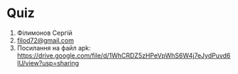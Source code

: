 # Quiz
1. Філимонов Сергій
2. filod72@gmail.com
3. Посилання на файл apk: https://drive.google.com/file/d/1WhCRDZ5zHPeVpWhS6W4j7eJydPuvd6lU/view?usp=sharing
